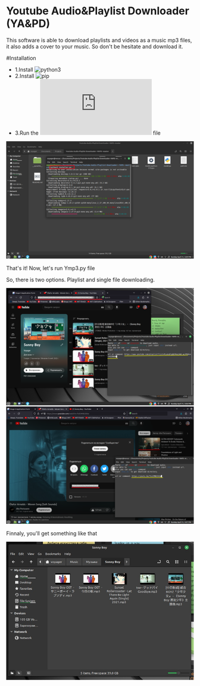 # Youtube Audio&Playlist Downloader (YA&PD)

This software is able to download playlists and videos as a music mp3 files, it also adds a cover to your music. So don't be hesitate and download it. 

#Installation

- 1.Install ![python3](https://www.python.org/downloads/)
- 2.Install ![pip](https://pip.pypa.io/en/stable/installation/)
- 3.Run the ![installer.py](https://github.com/murat-uluu-umar/Youtube-Audio-Playlist-Downloader--YAPD-/blob/master/installer.py) file

![](https://github.com/murat-uluu-umar/Youtube-Audio-Playlist-Downloader--YAPD-/blob/master/YA%26PD%20screenshots/1.png)

That's it! Now, let's run Ymp3.py file

So, there is two options. Playlist and single file downloading.

![](https://github.com/murat-uluu-umar/Youtube-Audio-Playlist-Downloader--YAPD-/blob/master/YA%26PD%20screenshots/2.png)
![](https://github.com/murat-uluu-umar/Youtube-Audio-Playlist-Downloader--YAPD-/blob/master/YA%26PD%20screenshots/3.png)

Finnaly, you'll get something like that

![](https://github.com/murat-uluu-umar/Youtube-Audio-Playlist-Downloader--YAPD-/blob/master/YA%26PD%20screenshots/4.jpg)
